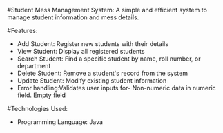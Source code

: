 #Student Mess Management System:
A simple and efficient system to manage student information and mess details.

#Features:
- Add Student: Register new students with their details
- View Student: Display all registered students
- Search Student: Find a specific student by name, roll number, or department
- Delete Student: Remove a student's record from the system
- Update Student: Modify existing student information
- Error handling:Validates user inputs for-
  Non-numeric data in numeric field.
  Empty field
  
#Technologies Used:
- Programming Language: Java
